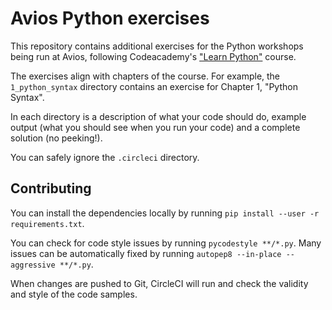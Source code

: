 # Avios Python exercises

This repository contains additional exercises for the Python workshops being run at Avios, following Codeacademy's ["Learn Python"](https://www.codecademy.com/learn/learn-python) course.

The exercises align with chapters of the course. For example, the `1_python_syntax` directory contains an exercise for Chapter 1, "Python Syntax".

In each directory is a description of what your code should do, example output (what you should see when you run your code) and a complete solution (no peeking!).

You can safely ignore the `.circleci` directory.

## Contributing

You can install the dependencies locally by running `pip install --user -r requirements.txt`.

You can check for code style issues by running `pycodestyle **/*.py`. Many issues
can be automatically fixed by running `autopep8 --in-place --aggressive **/*.py`.

When changes are pushed to Git, CircleCI will run and check the validity and style of the code samples.